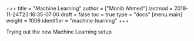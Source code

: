 +++
title = "Machine Learning"
author = ["Monib Ahmed"]
lastmod = 2018-11-24T23:16:35-07:00
draft = false
toc = true
type = "docs"
[menu.main]
  weight = 1006
  identifier = "machine-learning"
+++

Trying out the new Machine Learning setup
